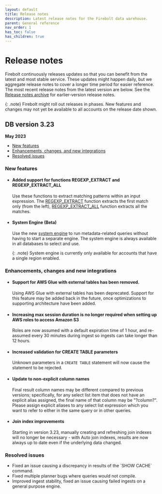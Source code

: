 ```yaml
---
layout: default
title: Release notes
description: Latest release notes for the Firebolt data warehouse.
parent: General reference
nav_order: 1
has_toc: false
has_children: true
---
```


# Release notes

Firebolt continuously releases updates so that you can benefit from the latest and most stable service. These updates might happen daily, but we aggregate release notes to cover a longer time period for easier reference. The most recent release notes from the latest version are below. See the [Release notes archive](../release-notes/release-notes-archive.md) for earlier-version release notes.

{: .note}
Firebolt might roll out releases in phases. New features and changes may not yet be available to all accounts on the release date shown.


## DB version 3.23
**May 2023**

* [New features](#new-features)
* [Enhancements, changes, and new integrations](#enhancements-changes-and-new-integrations)
* [Resolved issues](#resolved-issues)
  
### New features

* #### <!--- FIR-18691 —--> **Added support for functions REGEXP\_EXTRACT and REGEXP\_EXTRACT\_ALL**

  Use these functions to extract matching patterns within an input expression. The [REGEXP\_EXTRACT](../sql-reference/functions-reference/regexp-extract.md) function extracts the first match only (from the left), [REGEXP\_EXTRACT\_ALL](../sql-reference/functions-reference/regexp-extract-all.md) function extracts all the matches.

* #### <!--- FIR-22914 ---> **System Engine (Beta)**

  Use the new [system engine](../working-with-engines/system-engine.md) to run metadata-related queries without having to start a separate engine. The system engine is always available in all databases to select and use. 

  {: .note}
  System engine is currently only available for accounts that have a single region enabled.

### Enhancements, changes and new integrations

* #### <!--- FIR-22195 ---> Support for AWS Glue with external tables has been removed. 

  Using AWS Glue with external tables has been deprecated. Support for this feature may be added back in the future, once optimizations to supporting architecture have been added. 

* #### <!--- FIR-22036 ---> Increasing max session duration is no longer required when setting up AWS roles to access Amazon S3

  Roles are now assumed with a default expiration time of 1 hour, and re-assumed every 30 minutes during ingest so ingests can take longer than 12 hours.

* #### <!--- FIR-22036 --->  Increased validation for CREATE TABLE parameters

  Unknown parameters in a `CREATE TABLE` statement will now cause the statement to be rejected. 

* #### <!--- FIR-23446 --->  Update to non-explicit column names

  Final result column names may be different compared to previous versions; specifically, for any select list item that does not have an explicit alias assigned, the final name of that column may be "?column?". Please assign explicit aliases to any select list expression which you want to refer to either in the same query or in other queries.

* #### Join index improvements

  Starting in version 3.23, manually creating and refreshing join indexes will no longer be necessary -  with Auto join indexes, results are now always up to date even if the underlying data changed.

### Resolved issues

* <!--- FIR-19227 ---> Fixed an issue causing a discrepancy in results of the `SHOW CACHE` command.

* <!--- FIR-16262 ---> Fixed multiple planner bugs where queries would not compile.

* <!--- FIR-22968 ---> Improved ingest stability, fixed an issue causing failed ingests on a general purpose engine.
